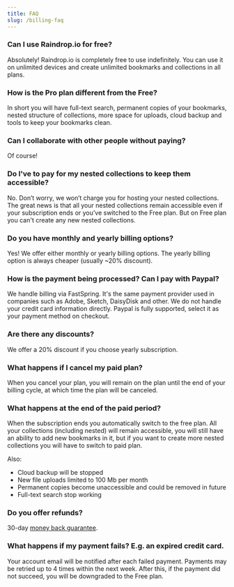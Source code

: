 ```yaml
---
title: FAQ
slug: /billing-faq
---
```


### Can I use Raindrop.io for free?
Absolutely! Raindrop.io is completely free to use indefinitely.
You can use it on unlimited devices and create unlimited bookmarks and collections in all plans.

### How is the Pro plan different from the Free?
In short you will have full-text search, permanent copies of your bookmarks, nested structure of collections, more space for uploads, cloud backup and tools to keep your bookmarks clean.

### Can I collaborate with other people without paying?
Of course!

### Do I've to pay for my nested collections to keep them accessible?
No. Don’t worry, we won’t charge you for hosting your nested collections. The great news is that all your nested collections remain accessible even if your subscription ends or you’ve switched to the Free plan. But on Free plan you can't create any new nested collections.

### Do you have monthly and yearly billing options?
Yes! We offer either monthly or yearly billing options. The yearly billing option is always cheaper (usually ~20% discount).

### How is the payment being processed? Can I pay with Paypal?
We handle billing via FastSpring. It's the same payment provider used in companies such as Adobe, Sketch, DaisyDisk and other. We do not handle your credit card information directly.
Paypal is fully supported, select it as your payment method on checkout.

### Are there any discounts?
We offer a 20% discount if you choose yearly subscription.

### What happens if I cancel my paid plan?
When you cancel your plan, you will remain on the plan until the end of your billing cycle, at which time the plan will be canceled.

### What happens at the end of the paid period?
When the subscription ends you automatically switch to the free plan. All your collections (including nested) will remain accessible, you will still have an ability to add new bookmarks in it, but if you want to create more nested collections you will have to switch to paid plan.

Also:
- Cloud backup will be stopped
- New file uploads limited to 100 Mb per month
- Permanent copies become unaccessible and could be removed in future
- Full-text search stop working

### Do you offer refunds?
30-day [money back guarantee](./refund.md).

### What happens if my payment fails? E.g. an expired credit card.
Your account email will be notified after each failed payment. Payments may be retried up to 4 times within the next week. After this, if the payment did not succeed, you will be downgraded to the Free plan.